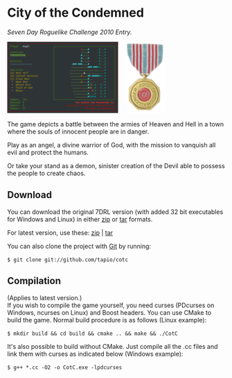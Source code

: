 City of the Condemned
=====================
_Seven Day Roguelike Challenge 2010 Entry._

[![CotC gameplay](pics/cotc_thumb.png "CotC Gameplay Screenshot")](pics/cotc.png)
&nbsp;&nbsp;
[![7DRL Medal](pics/Medal_7DRL_2010_s.png "7DRL 2010 Medal")](http://roguebasin.roguelikedevelopment.org/index.php?title=7DRL_Contest_2010)


The game depicts a battle between the armies of
Heaven and Hell in a town where the souls of
innocent people are in danger.

Play as an angel, a divine warrior of God, with the
mission to vanquish all evil and protect the humans.

Or take your stand as a demon, sinister creation of the Devil
able to possess the people to create chaos.

<!--
## Play ##
Use your favourite ssh client and do following:

    $ ssh gamer@saluuna.dy.fi
    
The password is 'curse'.
-->

## Download ##
You can download the original 7DRL version (with added 32 bit executables for Windows and Linux) in either
[zip](http://github.com/tapio/cotc/zipball/7drl "zip") or
[tar](http://github.com/tapio/cotc/tarball/7drl "tar") formats.

For latest version, use these:
[zip](http://github.com/tapio/cotc/zipball/master "zip") |
[tar](http://github.com/tapio/cotc/tarball/master "tar")

You can also clone the project with [Git](http://git-scm.com "Git") by running:

    $ git clone git://github.com/tapio/cotc

## Compilation ##
(Applies to latest version.)  
If you wish to compile the game yourself, you need curses (PDcurses on Windows, ncurses on Linux) and Boost headers. You can use CMake to build the game. Normal build procedure is as follows (Linux example):

    $ mkdir build && cd build && cmake .. && make && ./CotC

It's also possible to build without CMake. Just compile all the .cc files and link them with curses as indicated below (Windows example):

    $ g++ *.cc -O2 -o CotC.exe -lpdcurses

